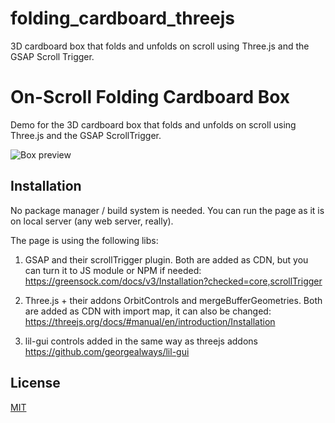 # folding_cardboard_threejs

3D cardboard box that folds and unfolds on scroll using Three.js and the GSAP Scroll Trigger.

# On-Scroll Folding Cardboard Box

Demo for the 3D cardboard box that folds and unfolds on scroll using Three.js and the GSAP ScrollTrigger.

![Box preview](.../preview/box-preview.gif)

## Installation

No package manager / build system is needed.
You can run the page as it is on local server (any web server, really).

The page is using the following libs:

1) GSAP and their scrollTrigger plugin.
Both are added as CDN, but you can turn it to JS module or NPM if needed:
<https://greensock.com/docs/v3/Installation?checked=core,scrollTrigger>

2) Three.js + their addons OrbitControls and mergeBufferGeometries.
Both are added as CDN with import map, it can also be changed:
<https://threejs.org/docs/#manual/en/introduction/Installation>

3) lil-gui controls added in the same way as threejs addons
<https://github.com/georgealways/lil-gui>

## License

[MIT](LICENSE)
